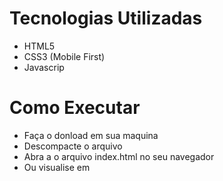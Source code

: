 # Tecnologias Utilizadas
- HTML5
- CSS3 (Mobile First) 
- Javascrip

# Como Executar
- Faça o donload em sua maquina
- Descompacte o arquivo
- Abra a o arquivo index.html no seu navegador
- Ou visualise em 
